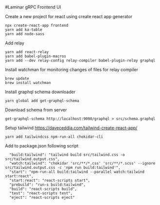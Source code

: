 #Laminar gRPC Frontend UI

Create a new project for react using create react app generator
```shell script
npx create-react-app frontend
yarn add ka-table
yarn add node-sass
```

Add relay
```shell script
yarn add react-relay
yarn add babel-plugin-macros 
yarn add --dev relay-config relay-compiler babel-plugin-relay graphql
```

Install watchman for monitoring changes of files for relay compiler
```shell script
brew update
brew install watchman
```

Install graphql schema downloader
```shell script
yarn global add get-graphql-schema
```

Download schema from server
```shell script
get-graphql-schema http://localhost:9090/graphql > src/schema.graphql
```

Setup tailwind
https://daveceddia.com/tailwind-create-react-app/

```shell script
yarn add tailwindcss npm-run-all chokidar-cli
```

Add to package.json following script
```shell script
  "build:tailwind": "tailwind build src/tailwind.css -o src/tailwind.output.css",
  "watch:tailwind": "chokidar 'src/**/*.css' 'src/**/*.scss' --ignore src/tailwind.output.css -c 'npm run build:tailwind'",
  "start": "npm-run-all build:tailwind --parallel watch:tailwind start:react",
  "start:react": "react-scripts start",
  "prebuild": "run-s build:tailwind",
  "build": "react-scripts build",
  "test": "react-scripts test",
  "eject": "react-scripts eject"
```

